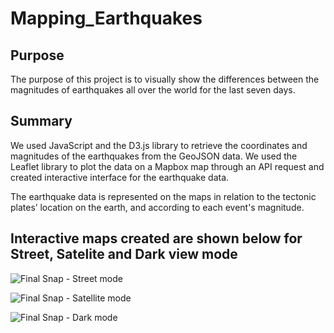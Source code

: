 # Mapping_Earthquakes

## Purpose
The purpose of this project is to visually show the differences between the magnitudes of earthquakes all over the world for the last seven days.

## Summary
We used JavaScript and the D3.js library to retrieve the coordinates and magnitudes of the earthquakes from the GeoJSON data. We used the Leaflet library to plot the data on a Mapbox map through an API request and created interactive interface for the earthquake data.

The earthquake data is represented on the maps in relation to the tectonic plates’ location on the earth, and according to each event's magnitude.

## Interactive maps created are shown below for Street, Satelite and Dark view mode

![Final Snap - Street mode](https://user-images.githubusercontent.com/104873181/182986686-1f34bb03-dcc5-484e-be49-7685934b57c5.png)

![Final Snap - Satellite mode](https://user-images.githubusercontent.com/104873181/182986703-c5c6a562-aca2-405b-93e0-9710030046aa.png)

![Final Snap - Dark mode](https://user-images.githubusercontent.com/104873181/182986707-7ba09def-25b7-425e-9b58-4c202ff4f215.png)
